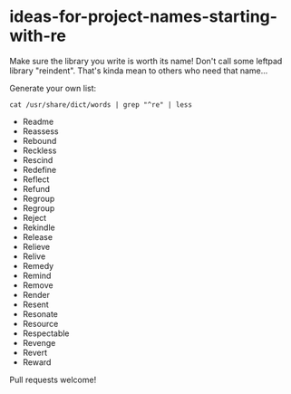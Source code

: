 # ideas-for-project-names-starting-with-re

Make sure the library you write is worth its name! Don't call some leftpad library "reindent". That's kinda mean to others who need that name...

Generate your own list:

```
cat /usr/share/dict/words | grep "^re" | less
```

- Readme
- Reassess
- Rebound
- Reckless
- Rescind
- Redefine
- Reflect
- Refund
- Regroup
- Regroup
- Reject
- Rekindle
- Release
- Relieve
- Relive
- Remedy
- Remind
- Remove
- Render
- Resent
- Resonate
- Resource
- Respectable
- Revenge
- Revert
- Reward

Pull requests welcome!

